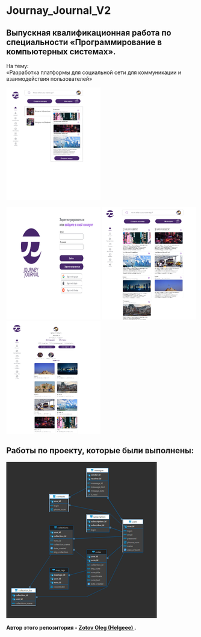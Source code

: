 # Journay_Journal_V2

## Выпускная квалификационная работа по специальности «Программирование в компьютерных системах». 

<p> На тему: <br>
 «Разработка платформы для социальной сети для коммуникации и взаимодействия пользователей»</p> 

<img src="/src/assets/img/Readme/1.jpg" width="250" height="300" >
<p>
  <img src="Readme/C1.jpg" width="250" height="300" >
  <img src="Readme/C2.jpg" width="250" height="300" >
  <img src="Readme/C3.jpg" width="250" height="300" >
</p>

## Работы по проекту, которые были выполнены:
<!-- 1. Определить требования к результату
2. Изучение необходимых теоретических материалов
3. Подготовка теоретических материалов
4. Разработка дизайна в Figma - https://clck.ru/38v3cg
5. Разработка логотипа в Adobe Illustrator 
<p>
    <img src="/Readme/JJ01.svg" width="300" >
</p>

6. Работа над проэктом в Visual Studio Code

Работы выполненые в рамках:

6. Верстка страницы HOME
7. Верстка страницы profile
8. Создание Sidebar 
9. Верстка модального окна:
   1. Модального окна регистрации 1 и 2 ,
   2. Модального окна "Создание заметки",
   3. Модального окна "Моя карта",
   4. Модального окна "Создание подборки"
10. Верстка страницы настроек

11. Разработка бэкенда проекта
12. Разработка Базы Данных СУБД PostgresSQL -->
<div>
     <img src="Readme/image.jpg" width="400" >
</div>  

<!--  Связывание логики верификации и регистрации с интерфейсом
  - переходы между страницами верификации, регистрации и страницы пользователя -->



<!-- 


Перенос данных в приветственное окно. Отображение и обновление данных  -->

**Автор этого репозитория - [ Zotov Oleg (Helgeee) ](https://github.com/Helgeee).**